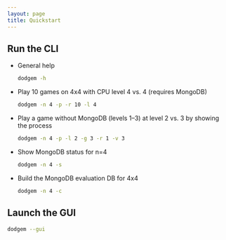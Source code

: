 ```yaml
---
layout: page
title: Quickstart
---
```


## Run the CLI

- General help  
  ```bash
  dodgem -h
  ````

- Play 10 games on 4x4 with CPU level 4 vs. 4 (requires MongoDB)

  ```bash
  dodgem -n 4 -p -r 10 -l 4
  ```

- Play a game without MongoDB (levels 1–3) at level 2 vs. 3 by showing the process

  ```bash
  dodgem -n 4 -p -l 2 -g 3 -r 1 -v 3
  ```

- Show MongoDB status for n=4

  ```bash
  dodgem -n 4 -s
  ```

- Build the MongoDB evaluation DB for 4x4

  ```bash
  dodgem -n 4 -c
  ```

## Launch the GUI

```bash
dodgem --gui
```
